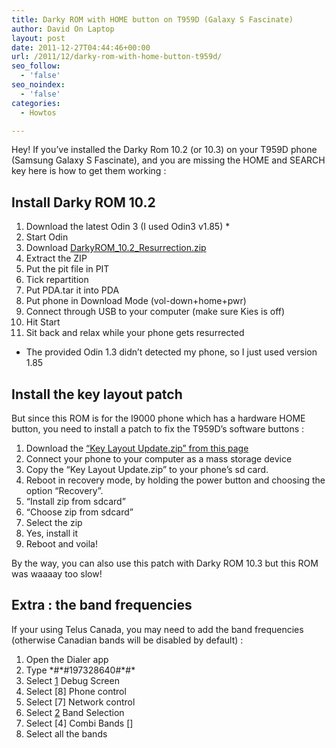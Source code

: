 ```yaml
---
title: Darky ROM with HOME button on T959D (Galaxy S Fascinate)
author: David On Laptop
layout: post
date: 2011-12-27T04:44:46+00:00
url: /2011/12/darky-rom-with-home-button-t959d/
seo_follow:
  - 'false'
seo_noindex:
  - 'false'
categories:
  - Howtos

---
```

Hey! If you&#8217;ve installed the Darky Rom 10.2 (or 10.3) on your T959D phone (Samsung Galaxy S Fascinate), and you are missing the HOME and SEARCH key here is how to get them working :

## Install Darky ROM 10.2

  1. Download the latest Odin 3  (I used Odin3 v1.85) *
  2. Start Odin
  3. Download [DarkyROM\_10.2\_Resurrection.zip][1]
  4. Extract the ZIP
  5. Put the pit file in PIT
  6. Tick repartition
  7. Put PDA.tar it into PDA
  8. Put phone in Download Mode (vol-down+home+pwr)
  9. Connect through USB to your computer (make sure Kies is off)
 10. Hit Start
 11. Sit back and relax while your phone gets resurrected

* The provided Odin 1.3 didn&#8217;t detected my phone, so I just used version 1.85

## Install the key layout patch

But since this ROM is for the I9000 phone which has a hardware HOME button, you need to install a patch to fix the T959D&#8217;s software buttons :

  1. Download the [&#8220;Key Layout Update.zip&#8221; from this page][2]
  2. Connect your phone to your computer as a mass storage device
  3. Copy the &#8220;Key Layout Update.zip&#8221; to your phone&#8217;s sd card.
  4. Reboot in recovery mode, by holding the power button and choosing the option &#8220;Recovery&#8221;.
  5. &#8220;Install zip from sdcard&#8221;
  6. &#8220;Choose zip from sdcard&#8221;
  7. Select the zip
  8. Yes, install it
  9. Reboot and voila!

By the way, you can also use this patch with Darky ROM 10.3 but this ROM was waaaay too slow!

## Extra : the band frequencies

If your using Telus Canada, you may need to add the band frequencies (otherwise Canadian bands will be disabled by default) :

  1. Open the Dialer app
  2. Type \*#\*#197328640#\*#\*
  3. Select [1] Debug Screen
  4. Select [8] Phone control
  5. Select [7] Network control
  6. Select [2] Band Selection
  7. Select [4] Combi Bands []
  8. Select all the bands

 [1]: http://sourceforge.net/projects/ficeto.u/files/DarkyROM_10.2_Resurrection.zip/download
 [2]: http://forum.xda-developers.com/showthread.php?t=1252908